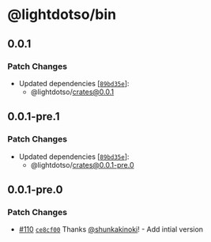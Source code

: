 # @lightdotso/bin

## 0.0.1

### Patch Changes

- Updated dependencies [[`89bd35e`](https://github.com/LightDotSo/LightDotSo/commit/89bd35e0bf82e0fcb89ad0e235963d8efc7a8109)]:
  - @lightdotso/crates@0.0.1

## 0.0.1-pre.1

### Patch Changes

- Updated dependencies [[`89bd35e`](https://github.com/LightDotSo/LightDotSo/commit/89bd35e0bf82e0fcb89ad0e235963d8efc7a8109)]:
  - @lightdotso/crates@0.0.1-pre.0

## 0.0.1-pre.0

### Patch Changes

- [#110](https://github.com/LightDotSo/LightDotSo/pull/110) [`ce8cf00`](https://github.com/LightDotSo/LightDotSo/commit/ce8cf0028b3ec569c9cdfc2185d33607060f1923) Thanks [@shunkakinoki](https://github.com/shunkakinoki)! - Add intial version
